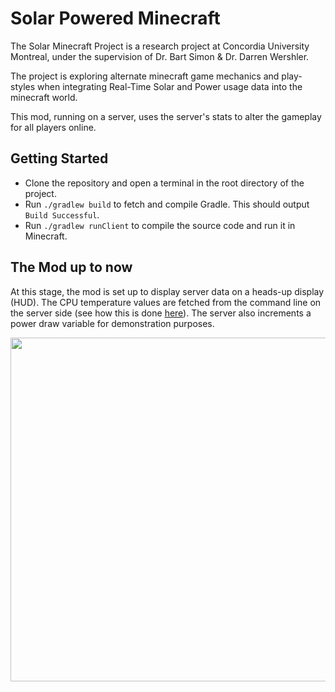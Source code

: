 # Solar Powered Minecraft

The Solar Minecraft Project is a research project at Concordia University Montreal, under the supervision of Dr. Bart 
Simon & Dr. Darren Wershler. 

The project is exploring alternate minecraft game mechanics and play-styles when integrating 
Real-Time Solar and Power usage data into the minecraft world. 

This mod, running on a server, uses the server's stats to alter the gameplay for all players online.

## Getting Started 
- Clone the repository and open a terminal in the root directory of the project.
- Run `./gradlew build` to fetch and compile Gradle. This should output `Build Successful`. 
- Run `./gradlew runClient` to compile the source code and run it in Minecraft. 

## The Mod up to now
At this stage, the mod is set up to display server data on a heads-up display (HUD). 
The CPU temperature values are fetched
from the command line on the server side (see how this is done [here](https://github.com/en4395/Solar_Minecraft/blob/main/SolarMinecraft/src/main/java/solarminecraft/services/DataQueryProcess.java)). 
The server also increments a power draw variable for demonstration purposes.

<img src = "https://github.com/en4395/Workshop_Images/blob/main/solar_minecraft_HUD.png" width=550> 


